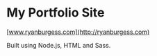 My Portfolio Site
==============
[www.ryanburgess.com](http://ryanburgess.com)

Built using Node.js, HTML and Sass.
